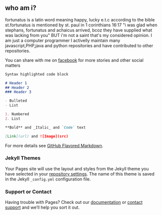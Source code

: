 ## who am i?
fortunatus is a latin word meaning happy, lucky e.t.c according to the bible st.fortunatus is mentioned by st. paul in 1 corinthians 16:17 "i was glad when stephans, fortunatus and achaicus arrived, bcoz they have supplied what was lacking from you" BUT i'm not a saint that's my considered opinion. I am just a computer programmer I activelly maintain many javascript,PHP,java and python repositories and have contributed to other repositories. 

You can share with me on [facebook](https://www.facebook.com/fortchal) for more stories and other social matters




```markdown
Syntax highlighted code block

# Header 1
## Header 2
### Header 3

- Bulleted
- List

1. Numbered
2. List

**Bold** and _Italic_ and `Code` text

[Link](url) and ![Image](src)
```

For more details see [GitHub Flavored Markdown](https://guides.github.com/features/mastering-markdown/).

### Jekyll Themes

Your Pages site will use the layout and styles from the Jekyll theme you have selected in your [repository settings](https://github.com/fortibro/fortunato/settings). The name of this theme is saved in the Jekyll `_config.yml` configuration file.

### Support or Contact

Having trouble with Pages? Check out our [documentation](https://help.github.com/categories/github-pages-basics/) or [contact support](https://github.com/contact) and we’ll help you sort it out.
